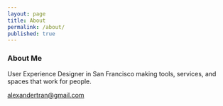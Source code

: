```yaml
---
layout: page
title: About
permalink: /about/
published: true
---
```



### About Me

User Experience Designer in San Francisco making tools, services, and spaces that work for people.

[alexandertran@gmail.com](mailto:email@domain.com)
